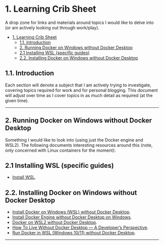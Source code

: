 # 1. Learning Crib Sheet

A drop zone for links and materials around topics I would like to delve into (or am actively looking out through work/play).

- [1. Learning Crib Sheet](#1-learning-crib-sheet)
  - [1.1. Introduction](#11-introduction)
  - [2. Running Docker on Windows without Docker Desktop](#2-running-docker-on-windows-without-docker-desktop)
  - [2.1 Installing WSL (specific guides)](#21-installing-wsl-specific-guides)
  - [2.2. Installing Docker on Windows without Docker Desktop](#22-installing-docker-on-windows-without-docker-desktop)

## 1.1. Introduction

Each section will denote a subject that I am actively trying to investigate, covering topics required for work and for personal blogging. This document will adjust over time as I cover topics in as much detail as required (at the given time).

---

## 2. Running Docker on Windows without Docker Desktop

Something I would like to look into (using just the Docker engine and WSL2). The following documents interesting resources around this (note, only concerned with Linux containers for the moment):
  
## 2.1 Installing WSL (specific guides)

- [Install WSL](https://docs.microsoft.com/en-us/windows/wsl/install).

## 2.2. Installing Docker on Windows without Docker Desktop

- [Install Docker on Windows (WSL) without Docker Desktop](https://dev.to/bowmanjd/install-docker-on-windows-wsl-without-docker-desktop-34m9).
- [Install Docker Engine without Docker Desktop on Windows](https://jflower.co.uk/install-docker-engine-without-docker-desktop-on-windows/).
- [Docker on WSL2 without Docker Desktop](https://dev.solita.fi/2021/12/21/docker-on-wsl2-without-docker-desktop.html).
- [How To Live Without Docker Desktop — A Developer’s Perspective](https://www.objectivity.co.uk/blog/how-to-live-without-docker-desktop-developers-perspective/).
- [Run Docker in WSL (Windows 10/11) without Docker Desktop](https://medium.com/geekculture/run-docker-in-windows-10-11-wsl-without-docker-desktop-a2a7eb90556d).

---
